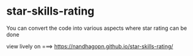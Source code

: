 # star-skills-rating

You can convert the code into various aspects where star rating can be done

view lively on ===>   https://nandhagopn.github.io/star-skills-rating/
